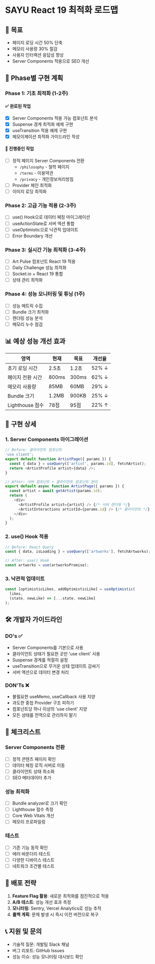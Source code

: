 # SAYU React 19 최적화 로드맵

## 🎯 목표
- 페이지 로딩 시간 50% 단축
- 메모리 사용량 30% 절감
- 사용자 인터랙션 응답성 향상
- Server Components 적용으로 SEO 개선

## 📅 Phase별 구현 계획

### Phase 1: 기초 최적화 (1-2주)
#### ✅ 완료된 작업
- [x] Server Components 적용 가능 컴포넌트 분석
- [x] Suspense 경계 최적화 예제 구현
- [x] useTransition 적용 예제 구현
- [x] 메모이제이션 최적화 가이드라인 작성

#### 🔄 진행중인 작업
- [ ] 정적 페이지 Server Components 전환
  - `/philosophy` - 철학 페이지
  - `/terms` - 이용약관
  - `/privacy` - 개인정보처리방침
- [ ] Provider 체인 최적화
- [ ] 이미지 로딩 최적화

### Phase 2: 고급 기능 적용 (2-3주)
- [ ] use() Hook으로 데이터 페칭 마이그레이션
- [ ] useActionState로 서버 액션 통합
- [ ] useOptimistic으로 낙관적 업데이트
- [ ] Error Boundary 개선

### Phase 3: 실시간 기능 최적화 (3-4주)
- [ ] Art Pulse 컴포넌트 React 19 적용
- [ ] Daily Challenge 성능 최적화
- [ ] Socket.io + React 19 통합
- [ ] 상태 관리 최적화

### Phase 4: 성능 모니터링 및 튜닝 (1주)
- [ ] 성능 메트릭 수집
- [ ] Bundle 크기 최적화
- [ ] 렌더링 성능 분석
- [ ] 메모리 누수 점검

## 📊 예상 성능 개선 효과

| 영역 | 현재 | 목표 | 개선율 |
|------|------|------|--------|
| 초기 로딩 시간 | 2.5초 | 1.2초 | 52% ↓ |
| 페이지 전환 시간 | 800ms | 300ms | 62% ↓ |
| 메모리 사용량 | 85MB | 60MB | 29% ↓ |
| Bundle 크기 | 1.2MB | 900KB | 25% ↓ |
| Lighthouse 점수 | 78점 | 95점 | 22% ↑ |

## 🔧 구현 상세

### 1. Server Components 마이그레이션
```typescript
// Before: 클라이언트 컴포넌트
'use client';
export default function ArtistPage({ params }) {
  const { data } = useQuery(['artist', params.id], fetchArtist);
  return <ArtistProfile artist={data} />;
}

// After: 서버 컴포넌트 + 클라이언트 컴포넌트 분리
export default async function ArtistPage({ params }) {
  const artist = await getArtist(params.id);
  return (
    <div>
      <ArtistProfile artist={artist} /> {/* 서버 렌더링 */}
      <ArtistInteractions artistId={params.id} /> {/* 클라이언트 */}
    </div>
  );
}
```

### 2. use() Hook 적용
```typescript
// Before: React Query
const { data, isLoading } = useQuery(['artworks'], fetchArtworks);

// After: use() Hook
const artworks = use(artworksPromise);
```

### 3. 낙관적 업데이트
```typescript
const [optimisticLikes, addOptimisticLike] = useOptimistic(
  likes,
  (state, newLike) => [...state, newLike]
);
```

## 🛠️ 개발자 가이드라인

### DO's ✅
- Server Components를 기본으로 사용
- 클라이언트 상태가 필요한 곳만 'use client' 사용
- Suspense 경계를 적절히 설정
- useTransition으로 무거운 상태 업데이트 감싸기
- 서버 액션으로 데이터 변경 처리

### DON'Ts ❌
- 불필요한 useMemo, useCallback 사용 지양
- 과도한 중첩 Provider 구조 피하기
- 컴포넌트당 하나 이상의 'use client' 지양
- 모든 상태를 전역으로 관리하지 말기

## 📝 체크리스트

### Server Components 전환
- [ ] 정적 콘텐츠 페이지 확인
- [ ] 데이터 페칭 로직 서버로 이동
- [ ] 클라이언트 상태 최소화
- [ ] SEO 메타데이터 추가

### 성능 최적화
- [ ] Bundle analyzer로 크기 확인
- [ ] Lighthouse 점수 측정
- [ ] Core Web Vitals 개선
- [ ] 메모리 프로파일링

### 테스트
- [ ] 기존 기능 동작 확인
- [ ] 에러 바운더리 테스트
- [ ] 다양한 디바이스 테스트
- [ ] 네트워크 조건별 테스트

## 🚀 배포 전략

1. **Feature Flag 활용**: 새로운 최적화를 점진적으로 적용
2. **A/B 테스트**: 성능 개선 효과 측정
3. **모니터링**: Sentry, Vercel Analytics로 성능 추적
4. **롤백 계획**: 문제 발생 시 즉시 이전 버전으로 복구

## 📞 지원 및 문의

- 기술적 질문: 개발팀 Slack 채널
- 버그 리포트: GitHub Issues
- 성능 이슈: 성능 모니터링 대시보드 확인